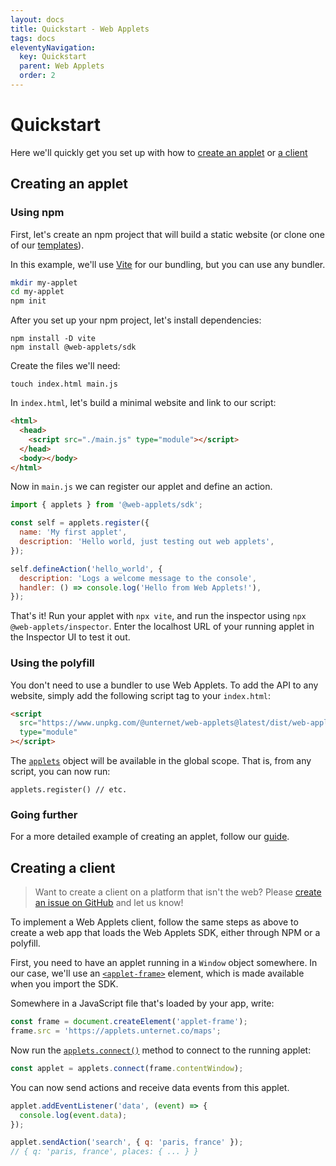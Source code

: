 ```yaml
---
layout: docs
title: Quickstart - Web Applets
tags: docs
eleventyNavigation:
  key: Quickstart
  parent: Web Applets
  order: 2
---
```


# Quickstart

Here we'll quickly get you set up with how to [create an applet](#applet) or [a client](#client)

<a id="applet"></a>

## Creating an applet

### Using npm

First, let's create an npm project that will build a static website (or clone one of our [templates](/docs/web-applets/resources/templates)).

In this example, we'll use <a href="https://vite.dev/" target="_blank">Vite</a> for our bundling, but you can use any bundler.

```bash
mkdir my-applet
cd my-applet
npm init
```

After you set up your npm project, let's install dependencies:

```
npm install -D vite
npm install @web-applets/sdk
```

Create the files we'll need:

```
touch index.html main.js
```

In `index.html`, let's build a minimal website and link to our script:

```html
<html>
  <head>
    <script src="./main.js" type="module"></script>
  </head>
  <body></body>
</html>
```

Now in `main.js` we can register our applet and define an action.

```js
import { applets } from '@web-applets/sdk';

const self = applets.register({
  name: 'My first applet',
  description: 'Hello world, just testing out web applets',
});

self.defineAction('hello_world', {
  description: 'Logs a welcome message to the console',
  handler: () => console.log('Hello from Web Applets!'),
});
```

That's it! Run your applet with `npx vite`, and run the inspector using `npx @web-applets/inspector`. Enter the localhost URL of your running applet in the Inspector UI to test it out.

### Using the polyfill

You don't need to use a bundler to use Web Applets. To add the API to any website, simply add the following script tag to your `index.html`:

```html
<script
  src="https://www.unpkg.com/@unternet/web-applets@latest/dist/web-applets.min.js"
  type="module"
></script>
```

The <a href="/docs/web-applets/reference/applet-factory">`applets`</a> object will be available in the global scope. That is, from any script, you can now run:

```
applets.register() // etc.
```

### Going further

For a more detailed example of creating an applet, follow our <a href="/docs/web-applets//guides/creating-an-applet"> guide</a>.

<a id="client"></a>

## Creating a client

> Want to create a client on a platform that isn't the web? Please <a href="https://github.com/unternet-co/web-applets/issues/new" target="_blank">create an issue on GitHub</a> and let us know!

To implement a Web Applets client, follow the same steps as above to create a web app that loads the Web Applets SDK, either through NPM or a polyfill.

First, you need to have an applet running in a `Window` object somewhere. In our case, we'll use an <a href="/docs/web-applets/reference/applet-frame-element">`<applet-frame>`</a> element, which is made available when you import the SDK.

Somewhere in a JavaScript file that's loaded by your app, write:

```javascript
const frame = document.createElement('applet-frame');
frame.src = 'https://applets.unternet.co/maps';
```

Now run the <a href="/docs/web-applets/reference/applet-factory#connect">`applets.connect()`</a> method to connect to the running applet:

```javascript
const applet = applets.connect(frame.contentWindow);
```

You can now send actions and receive data events from this applet.

```javascript
applet.addEventListener('data', (event) => {
  console.log(event.data);
});

applet.sendAction('search', { q: 'paris, france' });
// { q: 'paris, france', places: { ... } }
```
